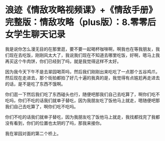 # 浪迹《情敌攻略视频课》+《情敌手册》完整版：情敌攻略（plus版）：8.零零后女学生聊天记录

我是说你怎么漫无目的在那里逛，要不要一起喝杯咖啡啊，啊我也在等我朋友，我们现在去吃饭，刚刚风太大了，我说我们现在不知道去哪里吃饭，好啊，嗯马上我再买这个牛肉饼，你们已经到了吗，就是我觉得这样不太好。

因为我今天下午不是去翠园喝茶吗，然后我们刚刚出来吃吃了一点那个五谷鸡爪，然后现在走进去，那个街拍都拍了好几十遍的我真的是，我觉得有点尴尬再走进去的话，是不是吃了东西不饿啊。

你们逛一下然后我们吃了东西碰头也行，随便吧那我们自己去吃算了，啊你们吃不吃吗，你们不吃的话我们就单子替吃，因为我朋友吃了饭他马上就走，嗯随便吧那我们自己去吃算了，啊你们吃不吃吗。

你们不吃的话我们就单子替吃，因为我朋友吃了饭他马上就走，我找都找完了我都没有看到，你们的位置也太阴的了吗，那我来接你。

我在翠园对面的第二个桥上。